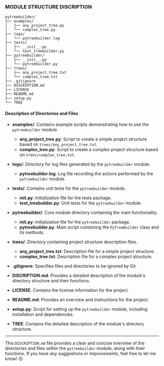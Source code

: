 ### MODULE STRUCTURE DISCRIPTION
```
pytreebuilder/
├── examples/
│   ├── any_project_tree.py
│   └── complex_tree.py
├── logs/
│   └── pytreebuilder.log
├── tests/
│   ├── __init__.py
│   └── test_treebuilder.py
├── pytreebuilder/
│   ├── __init__.py
│   └── pytreebuilder.py
├── trees/
│   ├── any_project_tree.txt
│   └── complex_tree.txt
├── .gitignore
├── DISCRIPTION.md
├── LICENSE
├── README.md
├── setup.py
└── TREE
```
#### Description of Directories and Files
- **examples/**: Contains example scripts demonstrating how to use the `pytreebuilder` module.
  - **any_project_tree.py**: Script to create a simple project structure based on `trees/any_project_tree.txt`.
  - **complex_tree.py**: Script to create a complex project structure based on `trees/complex_tree.txt`.

- **logs/**: Directory for log files generated by the `pytreebuilder` module.
  - **pytreebuilder.log**: Log file recording the actions performed by the `pytreebuilder` module.

- **tests/**: Contains unit tests for the `pytreebuilder` module.
  - **__init__.py**: Initialization file for the tests package.
  - **test_treebuilder.py**: Unit tests for the `pytreebuilder` module.

- **pytreebuilder/**: Core module directory containing the main functionality.
  - **__init__.py**: Initialization file for the `pytreebuilder` package.
  - **pytreebuilder.py**: Main script containing the `PyTreeBuilder` class and its methods.

- **trees/**: Directory containing project structure description files.
  - **any_project_tree.txt**: Description file for a simple project structure.
  - **complex_tree.txt**: Description file for a complex project structure.

- **.gitignore**: Specifies files and directories to be ignored by Git.

- **DISCRIPTION.md**: Provides a detailed description of the module's directory structure and their functions.

- **LICENSE**: Contains the license information for the project.

- **README.md**: Provides an overview and instructions for the project.

- **setup.py**: Script for setting up the `pytreebuilder` module, including installation and dependencies.

- **TREE**: Contains the detailed description of the module's directory structure.

---

This `DISCRIPTION.md` file provides a clear and concise overview of the directories and files within the `pytreebuilder` module, along with their functions. If you have any suggestions or improvements, feel free to let me know! 😊